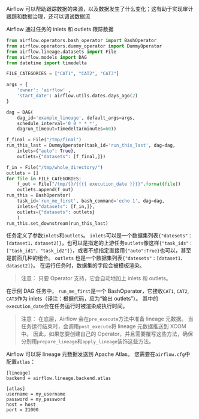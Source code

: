 Airflow 可以帮助跟踪数据的来源，以及数据发生了什么变化；这有助于实现审计跟踪和数据治理，还可以调试数据流

Airflow 通过任务的 inlets 和 outlets 跟踪数据

```python
from airflow.operators.bash_operator import BashOperator
from airflow.operators.dummy_operator import DummyOperator
from airflow.lineage.datasets import File
from airflow.models import DAG
from datetime import timedelta

FILE_CATEGORIES = ["CAT1", "CAT2", "CAT3"]

args = {
    'owner': 'airflow' ,
    'start_date': airflow.utils.dates.days_ago(2)
}

dag = DAG(
    dag_id='example_lineage', default_args=args,
    schedule_interval='0 0 * * *',
    dagrun_timeout=timedelta(minutes=60))

f_final = File("/tmp/final")
run_this_last = DummyOperator(task_id='run_this_last', dag=dag,
    inlets={"auto": True},
    outlets={"datasets": [f_final,]})

f_in = File("/tmp/whole_directory/")
outlets = []
for file in FILE_CATEGORIES:
    f_out = File("/tmp/{}/{{{{ execution_date }}}}".format(file))
    outlets.append(f_out)
run_this = BashOperator(
    task_id='run_me_first', bash_command='echo 1', dag=dag,
    inlets={"datasets": [f_in,]},
    outlets={"datasets": outlets}
    )
run_this.set_downstream(run_this_last)
```

任务定义了参数`inlets`和`outlets`。 `inlets`可以是一个数据集列表`{"datesets"：[dataset1，dataset2]}`，也可以是指定的上游任务`outlets`像这样`{"task_ids"：["task_id1"，"task_id2"]}`，或者不想指定直接用`{"auto":True}`也可以，甚至是前面几种的组合。 `outlets` 也是一个数据集列表`{"datesets"：[dataset1，dataset2]}`。 在运行任务时，数据集的字段会被模板渲染。

> 注意： 只要 Operator 支持，它会自动地加上 inlets 和 outlets。

在示例 DAG 任务中， `run_me_first`是一个 BashOperator，它接收`CAT1`, `CAT2`, `CAT3`作为 inlets（译注：根据代码，应为“输出 outlets”）。 其中的`execution_date`会在任务运行时被渲染成执行时间。

> 注意： 在底层，Airflow 会在`pre_execute`方法中准备 lineage 元数据。 当任务运行结束时，会调用`post_execute`将 lineage 元数据推送到 XCOM 中。 因此，如果您要创建自己的 Operator，并且需要覆写这些方法，确保分别用`prepare_lineage`和`apply_lineage`装饰这些方法。

Airflow 可以将 lineage 元数据发送到 Apache Atlas。 您需要在`airflow.cfg`中配置`atlas`：

```
[lineage]
backend = airflow.lineage.backend.atlas

[atlas]
username = my_username
password = my_password
host = host
port = 21000
```